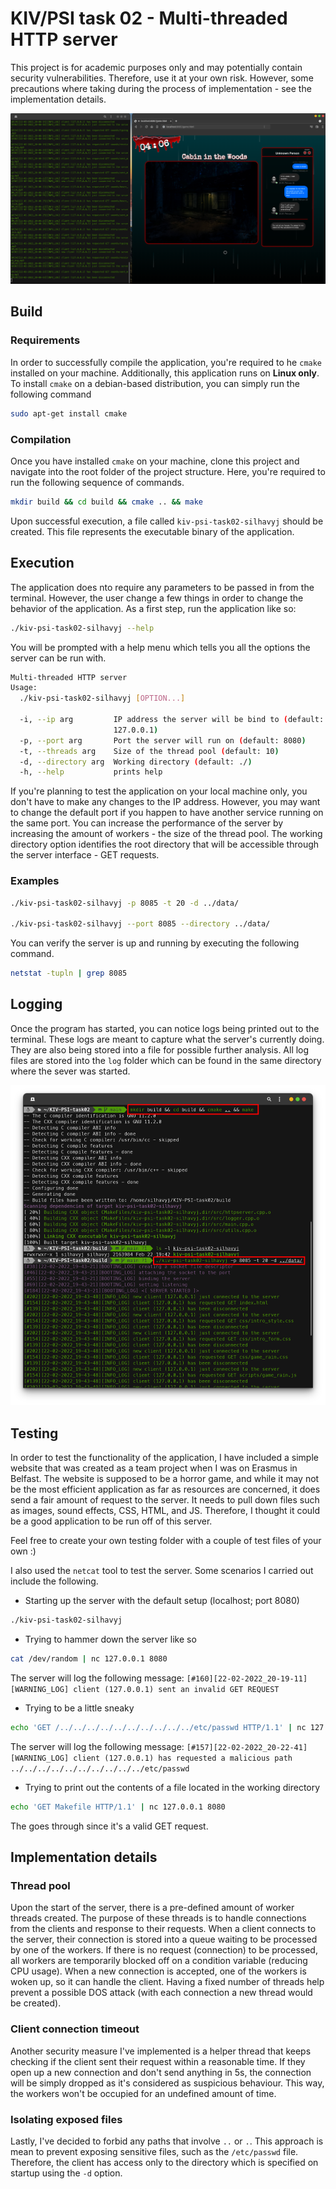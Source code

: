 # KIV/PSI task 02 - Multi-threaded HTTP server

This project is for academic purposes only and may potentially contain security vulnerabilities. Therefore, use it at your own risk. However, some precautions where taking during the process of implementation - see the implementation details. 

<img src="img/02.png">

## Build

### Requirements

In order to successfully compile the application, you're required to he `cmake` installed on your machine. Additionally, this application runs on **Linux only**. To install `cmake` on a debian-based distribution, you can simply run the following command

```bash
sudo apt-get install cmake
```

### Compilation

Once you have installed `cmake` on your machine, clone this project and navigate into the root folder of the project structure. Here, you're required to run the following sequence of commands.

```bash
mkdir build && cd build && cmake .. && make
```

Upon successful execution, a file called `kiv-psi-task02-silhavyj` should be created. This file represents the executable binary of the application.

## Execution

The application does nto require any parameters to be passed in from the terminal. However, the user change a few things in order to change the behavior of the application. As a first step, run the application like so:

```bash
./kiv-psi-task02-silhavyj --help
```

You will be prompted with a help menu which tells you all the options the server can be run with.

```bash
Multi-threaded HTTP server
Usage:
  ./kiv-psi-task02-silhavyj [OPTION...]

  -i, --ip arg         IP address the server will be bind to (default: 
                       127.0.0.1)
  -p, --port arg       Port the server will run on (default: 8080)
  -t, --threads arg    Size of the thread pool (default: 10)
  -d, --directory arg  Working directory (default: ./)
  -h, --help           prints help
```

If you're planning to test the application on your local machine only, you don't have to make any changes to the IP address. However, you may want to change the default port if you happen to have another service running on the same port. You can increase the performance of the server by increasing the amount of workers - the size of the thread pool. The working directory option identifies the root directory that will be accessible through the server interface - GET requests.

### Examples

```bash
./kiv-psi-task02-silhavyj -p 8085 -t 20 -d ../data/

./kiv-psi-task02-silhavyj --port 8085 --directory ../data/
```

You can verify the server is up and running by executing the following command.

```bash
netstat -tupln | grep 8085 
```

## Logging

Once the program has started, you can notice logs being printed out to the terminal. These logs are meant to capture what the server's currently doing. They are also being stored into a file for possible further analysis. All log files are stored into the `log` folder which can be found in the same directory where the sever was started.

<img src="img/01.png">

## Testing

In order to test the functionality of the application, I have included a simple website that was created as a team project when I was on Erasmus in Belfast. The website is supposed to be a horror game, and while it may not be the most efficient application as far as resources are concerned, it does send a fair amount of request to the server. It needs to pull down files such as images, sound effects, CSS, HTML, and JS. Therefore, I thought it could be a good application to be run off of this server.

Feel free to create your own testing folder with a couple of test files of your own :)

I also used the `netcat` tool to test the server. Some scenarios I carried out include the following.

- Starting up the server with the default setup (localhost; port 8080)
```bash
./kiv-psi-task02-silhavyj
```

- Trying to hammer down the server like so

```bash
cat /dev/random | nc 127.0.0.1 8080
```

The server will log the following message: `[#160][22-02-2022_20-19-11][WARNING_LOG] client (127.0.0.1) sent an invalid GET REQUEST`

- Trying to be a little sneaky 

```bash
echo 'GET /../../../../../../../../../../etc/passwd HTTP/1.1' | nc 127.0.0.1 8080
```

The server will log the following message: `[#157][22-02-2022_20-22-41][WARNING_LOG] client (127.0.0.1) has requested a malicious path ../../../../../../../../../../etc/passwd`

- Trying to print out the contents of a file located in the working directory

```bash
echo 'GET Makefile HTTP/1.1' | nc 127.0.0.1 8080
```

The goes through since it's a valid GET request.

## Implementation details

### Thread pool

Upon the start of the server, there is a pre-defined amount of worker threads created. The purpose of these threads is to handle connections from the clients and response to their requests. When a client connects to the server, their connection is stored into a queue waiting to be processed by one of the workers. If there is no request (connection) to be processed, all workers are temporarily blocked off on a condition variable (reducing CPU usage). When a new connection is accepted, one of the workers is woken up, so it can handle the client.
Having a fixed number of threads help prevent a possible DOS attack (with each connection a new thread would be created).

### Client connection timeout

Another security measure I've implemented is a helper thread that keeps checking if the client sent their request within a reasonable time. If they open up a new connection and don't send anything in 5s, the connection will be simply dropped as it's considered as suspicious behaviour. This way, the workers won't be occupied for an undefined amount of time.

### Isolating exposed files

Lastly, I've decided to forbid any paths that involve `..` or `.`. This approach is mean to prevent exposing sensitive files, such as the `/etc/passwd` file. Therefore, the client has access only to the directory which is specified on startup using the `-d` option.